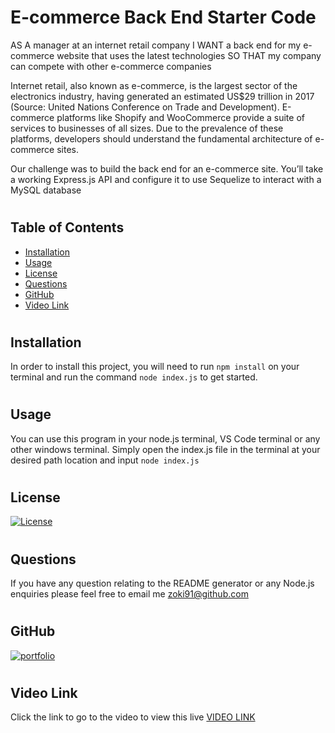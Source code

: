# E-commerce Back End Starter Code
AS A manager at an internet retail company
I WANT a back end for my e-commerce website that uses the latest technologies
SO THAT my company can compete with other e-commerce companies

Internet retail, also known as e-commerce, is the largest sector of the electronics industry, having generated an estimated US$29 trillion in 2017 (Source: United Nations Conference on Trade and Development). E-commerce platforms like Shopify and WooCommerce provide a suite of services to businesses of all sizes. Due to the prevalence of these platforms, developers should understand the fundamental architecture of e-commerce sites.

Our challenge was to build the back end for an e-commerce site. You’ll take a working Express.js API and configure it to use Sequelize to interact with a MySQL database
 #

## Table of Contents
- [Installation](#installation)
- [Usage](#usage)
- [License](#license)
- [Questions](#questions)
- [GitHub](#github)
- [Video Link](#VideoLink)
#
## Installation
In order to install this project, you will need to run `npm install` on your terminal and run the command `node index.js` to get started.
#
## Usage
You can use this program in your node.js terminal, VS Code terminal or any other windows terminal. Simply open the index.js file in the terminal at your desired path location and input `node index.js`
#
## License
[![License](https://img.shields.io/apm/l/vim-mode)](https://choosealicense.com/licenses/mit/)
#

## Questions
If you have any question relating to the README generator or any Node.js enquiries please feel free to email me zoki91@github.com
#
## GitHub
[![portfolio](https://img.shields.io/badge/my_portfolio-000?style=for-the-badge&logo=ko-fi&logoColor=white)](https://github.com/Zoki91)
#
## Video Link
Click the link to go to the video to view this live [VIDEO LINK](https://drive.google.com/file/d/1oyOTTTbLSotEXJaHS74b37XX3znX4XJA/view)